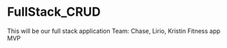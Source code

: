 # FullStack_CRUD
This will be our full stack application
Team: Chase, Lirio, Kristin
Fitness app MVP